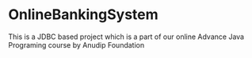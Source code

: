 # OnlineBankingSystem
This is a JDBC based project which is a part of our online Advance Java Programing course by Anudip Foundation 
